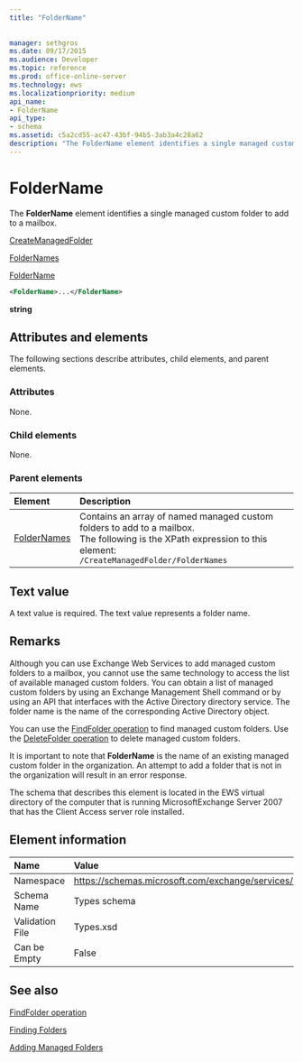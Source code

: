 ```yaml
---
title: "FolderName"
 
 
manager: sethgros
ms.date: 09/17/2015
ms.audience: Developer
ms.topic: reference
ms.prod: office-online-server
ms.technology: ews
ms.localizationpriority: medium
api_name:
- FolderName
api_type:
- schema
ms.assetid: c5a2cd55-ac47-43bf-94b5-3ab3a4c28a62
description: "The FolderName element identifies a single managed custom folder to add to a mailbox."
---
```


# FolderName

The **FolderName** element identifies a single managed custom folder to add to a mailbox. 
  
[CreateManagedFolder](createmanagedfolder.md)
  
[FolderNames](foldernames.md)
  
[FolderName](foldername.md)
  
```xml
<FolderName>...</FolderName>
```

 **string**
## Attributes and elements

The following sections describe attributes, child elements, and parent elements.
  
### Attributes

None.
  
### Child elements

None.
  
### Parent elements

|**Element**|**Description**|
|:-----|:-----|
|[FolderNames](foldernames.md) <br/> |Contains an array of named managed custom folders to add to a mailbox.  <br/> The following is the XPath expression to this element:  <br/>  `/CreateManagedFolder/FolderNames` <br/> |
   
## Text value

A text value is required. The text value represents a folder name.
  
## Remarks

Although you can use Exchange Web Services to add managed custom folders to a mailbox, you cannot use the same technology to access the list of available managed custom folders. You can obtain a list of managed custom folders by using an Exchange Management Shell command or by using an API that interfaces with the Active Directory directory service. The folder name is the name of the corresponding Active Directory object.
  
You can use the [FindFolder operation](findfolder-operation.md) to find managed custom folders. Use the [DeleteFolder operation](deletefolder-operation.md) to delete managed custom folders. 
  
It is important to note that **FolderName** is the name of an existing managed custom folder in the organization. An attempt to add a folder that is not in the organization will result in an error response. 
  
The schema that describes this element is located in the EWS virtual directory of the computer that is running MicrosoftExchange Server 2007 that has the Client Access server role installed.
  
## Element information

|**Name**|**Value**|
|:-----|:-----|
|Namespace  <br/> |https://schemas.microsoft.com/exchange/services/2006/types  <br/> |
|Schema Name  <br/> |Types schema  <br/> |
|Validation File  <br/> |Types.xsd  <br/> |
|Can be Empty  <br/> |False  <br/> |
   
## See also



[FindFolder operation](findfolder-operation.md)


[Finding Folders](https://msdn.microsoft.com/library/9124d868-017a-43f0-b915-5c0082cacec9%28Office.15%29.aspx)
  
[Adding Managed Folders](https://msdn.microsoft.com/library/846658c6-7043-40fb-8439-19f97c2a967f%28Office.15%29.aspx)

